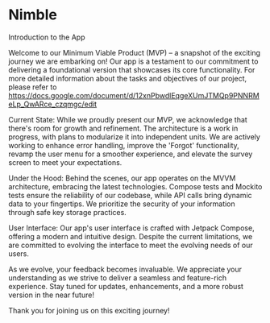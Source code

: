# Nimble
Introduction to the App

Welcome to our Minimum Viable Product (MVP) – a snapshot of the exciting journey we are embarking on! Our app is a testament to our commitment to delivering a foundational version that showcases its core functionality.
For more detailed information about the tasks and objectives of our project, please refer to https://docs.google.com/document/d/12xnPbwdlEqgeXUmJTMQp9PNNRMeLp_QwARce_czqmgc/edit

Current State:
While we proudly present our MVP, we acknowledge that there's room for growth and refinement. The architecture is a work in progress, with plans to modularize it into independent units. We are actively working to enhance error handling, improve the 'Forgot' functionality, revamp the user menu for a smoother experience, and elevate the survey screen to meet your expectations.

Under the Hood:
Behind the scenes, our app operates on the MVVM architecture, embracing the latest technologies. Compose tests and Mockito tests ensure the reliability of our codebase, while API calls bring dynamic data to your fingertips. We prioritize the security of your information through safe key storage practices.

User Interface:
Our app's user interface is crafted with Jetpack Compose, offering a modern and intuitive design. Despite the current limitations, we are committed to evolving the interface to meet the evolving needs of our users.

As we evolve, your feedback becomes invaluable. We appreciate your understanding as we strive to deliver a seamless and feature-rich experience. Stay tuned for updates, enhancements, and a more robust version in the near future!

Thank you for joining us on this exciting journey!
